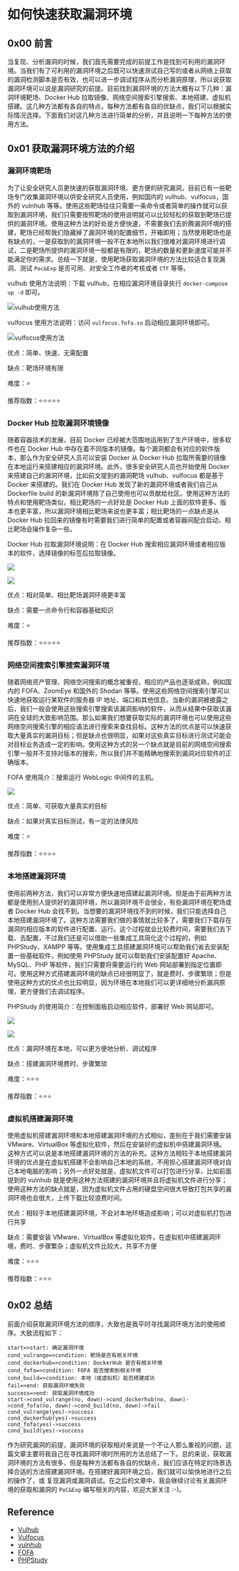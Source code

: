 # 如何快速获取漏洞环境

## 0x00 前言

当复现、分析漏洞的时候，我们首先需要完成的前提工作是找到可利用的漏洞环境。当我们有了可利用的漏洞环境之后既可以快速测试自己写的或者从网络上获取的漏洞检测脚本是否有效，也可以进一步调试程序从而分析漏洞原理，所以说获取漏洞环境可以说是漏洞研究的前提。目前找到漏洞环境的方法大概有以下几种：漏洞环境靶场、Docker Hub 拉取镜像、网络空间搜索引擎搜索、本地搭建、虚拟机搭建。这几种方法都有各自的特点，每种方法都有各自的优缺点，我们可以根据实际情况选择。下面我们对这几种方法进行简单的分析，并且说明一下每种方法的使用方法。

## 0x01 获取漏洞环境方法的介绍

### 漏洞环境靶场

为了让安全研究人员更快速的获取漏洞环境、更方便的研究漏洞，目前已有一些靶场专门收集漏洞环境以供安全研究人员使用，例如国内的 vulhub、vulfocus，国外的 vulnhub 等等。使用这些靶场往往只需要一条命令或者简单的操作就可以获取到漏洞环境，我们只需要按照靶场的使用说明就可以比较轻松的获取到靶场已提供的漏洞环境。使用这种方法的好处是方便快速，不需要我们去折腾漏洞环境的搭建，靶场已经帮我们隐藏掉了漏洞环境的配置细节，开箱即用；当然使用靶场也是有缺点的，一是获取到的漏洞环境一般不在本地所以我们很难对漏洞环境进行调试，二是靶场所提供的漏洞环境一般都是有限的，靶场的数量和更新速度可能并不能满足你的需求。总结一下就是，使用靶场获取漏洞环境的方法比较适合复现漏洞、测试 `Poc&Exp` 是否可用、对安全工作者的考核或者 `CTF` 等等。

vulhub 使用方法说明：下载 vulhub，在相应漏洞环境目录执行 `docker-compose up -d` 即可。

![vulhub使用方法](vulhub.png)

vulfocus 使用方法说明：访问 `vulfocus.fofa.so` 启动相应漏洞环境即可。

![vulfocus使用方法](vulfocus.png)

优点：简单、快速、无需配置

缺点：靶场环境有限

难度：⭐

推荐指数：⭐⭐⭐⭐⭐

### Docker Hub 拉取漏洞环境镜像

随着容器技术的发展，目前 Docker 已经被大范围地运用到了生产环境中，很多软件也在 Docker Hub 中存在着不同版本的镜像。每个漏洞都会有对应的软件版本，那么作为安全研究人员可以安装 Docker 从 Docker Hub 拉取所需要的镜像在本地运行来搭建相应的漏洞环境。此外，很多安全研究人员也开始使用 Docker 来搭建自己的漏洞环境，比如前文提到的漏洞靶场 vulhub、vulfocus 都是基于 Docker 来搭建的。我们在 Docker Hub 发现了新的漏洞环境或者我们自己从 Dockerfile build 的新漏洞环境除了自己使用也可以贡献给社区。使用这种方法的特点和使用靶场类似，相比靶场的一点好处是 Docker Hub 上面的软件更多、版本也更丰富，所以漏洞环境相比靶场来说也更丰富；相比靶场的一点缺点是从 Docker Hub 拉回来的镜像有时需要我们进行简单的配置或者容器间配合启动，相比靶场会操作复杂一些。

Docker Hub 拉取漏洞环境说明：在 Docker Hub 搜索相应漏洞环境或者相应版本的软件，选择镜像的标签后拉取镜像。

![](docker1.png)

![](docker2.png)

优点：相对简单、相比靶场漏洞环境更丰富

缺点：需要一点命令行和容器基础知识

难度：⭐

推荐指数：⭐⭐⭐⭐⭐

### 网络空间搜索引擎搜索漏洞环境

随着网络资产管理、网络空间搜索的概念被重视，相应的产品也逐渐成熟，例如国内的 FOFA、ZoomEye 和国外的 Shodan 等等。使用这些网络空间搜索引擎可以快速地获取运行某软件的服务器 IP 地址、端口和其他信息。当新的漏洞被披露之后，我们一般会使用这些搜索引擎搜索该漏洞影响的软件，从而从结果中获取该漏洞在全球的大致影响范围。那么如果我们想要获取实际的漏洞环境也可以使用这些网络空间搜索引擎的相应语法进行搜索来查找目标。这种方法的优点是可以快速获取大量真实的漏洞目标；但是缺点也很明显，如果对这些真实目标进行测试可能会对目标业务造成一定的影响。使用这种方式的另一个缺点就是目前的网络空间搜索引擎一般并不支持对版本的搜索，所以我们并不能精确地搜索到漏洞对应软件的正确版本。

FOFA 使用简介：搜索运行 WebLogic 中间件的主机。

![](fofa.png)

优点：简单、可获取大量真实的目标

缺点：如果对真实目标测试，有一定的法律风险

难度：⭐

推荐指数：⭐⭐⭐⭐

### 本地搭建漏洞环境

使用前两种方法，我们可以非常方便快速地搭建起漏洞环境。但是由于前两种方法都是使用别人提供好的漏洞环境，所以漏洞环境不会很全，有些漏洞环境在靶场或者 Docker Hub 会找不到。当想要的漏洞环境找不到的时候，我们只能选择自己本地搭建漏洞环境了。这种方法需要我们做的事情就比较多了，需要我们下载存在漏洞的相应版本的软件进行配置、运行。这个过程就会比较费时间，需要我们去下载、去配置，不过我们还是可以借助一些集成工具简化这个过程的，例如 PHPStudy、XAMPP 等等。使用集成工具搭建漏洞环境可以帮助我们省去安装配置一些基础软件，例如使用 PHPStudy 就可以帮助我们安装配置好 Apache、MySQL、PHP 等软件，我们只需要将需要运行的 Web 网站部署到指定位置即可。使用这种方式搭建漏洞环境的缺点已经很明显了，就是费时、步骤繁琐；但是使用这种方式的优点也比较明显，因为环境在本地我们可以更详细地分析漏洞原理，更方便我们去调试程序。

PHPStudy 的使用简介：在控制面板启动相应软件，部署好 Web 网站即可。

![](phpstudy.png)

![](website.png)

优点：漏洞环境在本地，可以更方便地分析、调试程序

缺点：搭建漏洞环境费时、步骤繁琐

难度：⭐⭐⭐

推荐指数：⭐⭐⭐

### 虚拟机搭建漏洞环境

使用虚拟机搭建漏洞环境和本地搭建漏洞环境的方式相似，差别在于我们需要安装 VMware、VirtualBox 等虚拟化软件，然后在安装好的虚拟机中搭建漏洞环境。这种方式可以说是本地搭建漏洞环境的方法的补充。这种方法相较于本地搭建漏洞环境的优点是在虚拟机搭建不会影响自己本地的系统，不用担心搭建漏洞环境对自己本地电脑的影响；另外一点好处就是，虚拟机文件可以打包进行分享，比如前面提到的 vulnhub 就是使用这种方法搭建的漏洞环境并且将虚拟机文件进行分享；使用这种方法的缺点就是，因为虚拟机文件占用的硬盘空间很大导致打包共享的漏洞环境也会很大，上传下载比较浪费时间。

优点：相较于本地搭建漏洞环境，不会对本地环境造成影响；可以对虚拟机打包进行共享

缺点：需要安装 VMware、VirtualBox 等虚拟化软件，在虚拟机中搭建漏洞环境，费时、步骤繁杂；虚拟机文件比较大，共享不方便

难度：⭐⭐⭐

推荐指数：⭐⭐⭐

## 0x02 总结

前面介绍获取漏洞环境方法的顺序，大致也是我平时寻找漏洞环境方法的使用顺序。大致流程如下：

```flow
start=>start: 确定漏洞环境
cond_vulrange=>condition: 靶场是否有相关环境
cond_dockerhub=>condition: DockerHub 是否有相关环境
cond_fofa=>condition: FOFA 能否搜索到相关环境
cond_build=>condition: 本地（或虚拟机）能否搭建成功
fail=>end: 获取漏洞环境失败
success=>end: 获取漏洞环境成功
start->cond_vulrange(no, down)->cond_dockerhub(no, down)->cond_fofa(no, down)->cond_build(no, down)->fail
cond_vulrange(yes)->success
cond_dockerhub(yes)->success
cond_fofa(yes)->success
cond_build(yes)->success
```

作为研究漏洞的前提，漏洞环境的获取相对来说是一个不让人那么重视的问题，这篇文章主要将我自己在寻找漏洞环境时所用的方法总结了一下。总的来说，获取漏洞环境的方法有很多，但是每种方法都有各自的优缺点，我们应该在特定的场景选择合适的方法搭建漏洞环境。在搭建好漏洞环境之后，我们就可以愉快地进行之后的操作了，或 复现漏洞或漏洞调试。在之后的文章中，我会继续讨论有关漏洞环境的获取和漏洞的 `PoC&Exp` 编写相关的内容，欢迎大家关注 :-)。

## Reference

- [Vulhub](https://github.com/vulhub/vulhub)
- [Vulfocus](https://github.com/fofapro/vulfocus)
- [vulnhub](https://www.vulnhub.com/)
- [FOFA](https://fofa.so)
- [PHPStudy](https://www.xp.cn/)